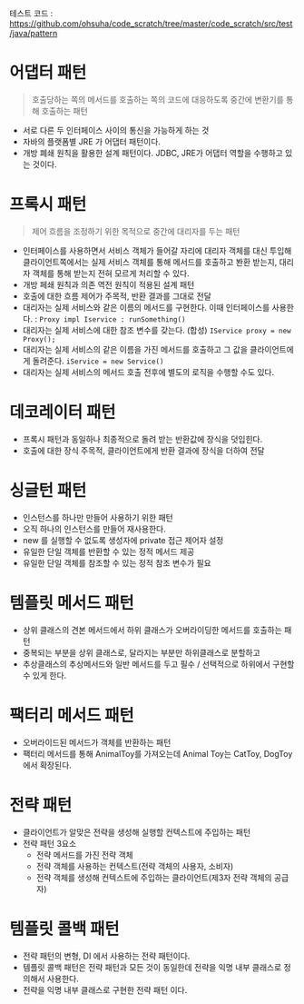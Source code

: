 테스트 코드 : https://github.com/ohsuha/code_scratch/tree/master/code_scratch/src/test/java/pattern

# 어댑터 패턴
>호출당하는 쪽의 메서드를 호출하는 쪽의 코드에 대응하도록 중간에 변환기를 통해 호출하는 패턴
 
- 서로 다른 두 인터페이스 사이의 통신을 가능하게 하는 것
- 자바의 플랫폼별 JRE 가 어댑터 패턴이다.
- 개방 폐쇄 원칙을 활용한 설계 패턴이다. JDBC, JRE가 어댑터 역할을 수행하고 있는 것이다.

# 프록시 패턴
> 제어 흐름을 조정하기 위한 목적으로 중간에 대리자를 두는 패턴

- 인터페이스를 사용하면서 서비스 객체가 들어갈 자리에 대리자 객체를 대신 투입해 클라이언트쪽에서는 실제 서비스 객체를 통해 메서드를 호출하고 봔환 받는지, 대리자 객체를 통해 받는지 전혀 모르게 처리할 수 있다.
- 개방 페쇄 원칙과 의존 역전 원칙이 적용된 설계 패턴
- 호출에 대한 흐름 제어가 주목적, 반환 결과를 그대로 전달
- 대리자는 실제 서비스와 같은 이름의 메서드를 구현한다. 이때 인터페이스를 사용한다. : `Proxy impl Iservice : runSomething()`
- 대리자는 실제 서비스에 대한 참조 변수를 갖는다. (합성) `IService proxy = new Proxy();`
- 대리자는 실제 서비스의 같은 이름을 가진 메서드를 호출하고 그 값을 클라이언트에게 돌려준다. `iService = new Service()`
- 대리자는 실제 서비스의 메서드 호출 전후에 별도의 로직을 수행할 수도 있다.

# 데코레이터 패턴
- 프록시 패턴과 동일하나 최종적으로 돌려 받는 반환값에 장식을 덧입힌다.
- 호출에 대한 장식 주목적, 클라이언트에게 반환 결과에 장식을 더하여 전달

# 싱글턴 패턴
- 인스턴스를 하나만 만들어 사용하기 위한 패턴
- 오직 하나의 인스턴스를 만들어 재사용한다.
- new 를 실행할 수 없도록 생성자에 private 접근 제어자 설정
- 유일한 단일 객체를 반환할 수 있는 정적 메서드 제공
- 유일한 단일 객체를 참조할 수 있는 정적 참조 변수가 필요

# 템플릿 메서드 패턴
- 상위 클래스의 견본 메서드에서 하위 클래스가 오버라이딩한 메서드를 호출하는 패턴
- 중복되는 부분을 상위 클래스로, 달라지는 부분만 하위클래스로 분할하고
- 추상클래스의 추상메서드와 일반 메서드를 두고 필수 / 선택적으로 하위에서 구현할 수 있게 한다.

# 팩터리 메서드 패턴
- 오버라이드된 메서드가 객체를 반환하는 패턴
- 팩터리 메서드를 통해 AnimalToy를 가져오는데 Animal Toy는 CatToy, DogToy 에서 확장된다.

# 전략 패턴
- 클라이언트가 알맞은 전략을 생성해 실행할 컨텍스트에 주입하는 패턴
- 전략 패턴 3요소
  - 전략 메서드를 가진 전략 객체
  - 전략 객체를 사용하는 컨텍스트(전략 객체의 사용자, 소비자)
  - 전략 객체를 생성해 컨텍스트에 주입하는 클라이언트(제3자 전략 객체의 공급자)

# 템플릿 콜백 패턴
- 전략 패턴의 변형, DI 에서 사용하는 전략 패턴이다.
- 템플릿 콜백 패턴은 전략 패턴과 모든 것이 동일한데 전략을 익명 내부 클래스로 정의해서 사용한다.
- 전략을 익명 내부 클래스로 구현한 전략 패턴 이다.